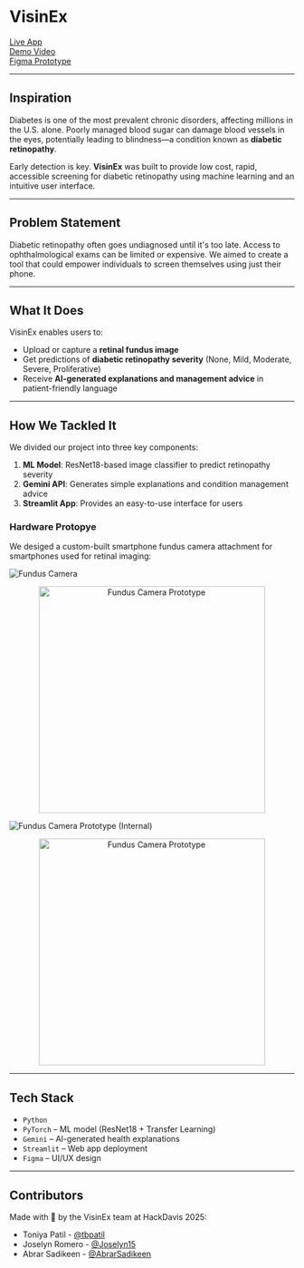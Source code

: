# VisinEx

[Live App](https://visinex.streamlit.app/)  
[Demo Video](https://www.youtube.com/watch?v=ES_KuHOyD0k&feature=youtu.be)  
[Figma Prototype](https://www.figma.com/proto/UgSEhHk4Uke5XowFps4USm/Untitled?node-id=0-1&t=0tZ3sClDyHPKSfNG-1)

---

## Inspiration

Diabetes is one of the most prevalent chronic disorders, affecting millions in the U.S. alone. Poorly managed blood sugar can damage blood vessels in the eyes, potentially leading to blindness—a condition known as **diabetic retinopathy**.

Early detection is key. **VisinEx** was built to provide low cost, rapid, accessible screening for diabetic retinopathy using machine learning and an intuitive user interface.

---

## Problem Statement

Diabetic retinopathy often goes undiagnosed until it's too late. Access to ophthalmological exams can be limited or expensive. We aimed to create a tool that could empower individuals to screen themselves using just their phone.

---

## What It Does

VisinEx enables users to:
- Upload or capture a **retinal fundus image**
- Get predictions of **diabetic retinopathy severity** (None, Mild, Moderate, Severe, Proliferative)
- Receive **AI-generated explanations and management advice** in patient-friendly language

---

## How We Tackled It

We divided our project into three key components:
1. **ML Model**: ResNet18-based image classifier to predict retinopathy severity
2. **Gemini API**: Generates simple explanations and condition management advice
3. **Streamlit App**: Provides an easy-to-use interface for users

### Hardware Protopye
We desiged a custom-built smartphone fundus camera attachment for smartphones used for retinal imaging:

![Fundus Camera](https://raw.githubusercontent.com/tbpatil/Hackdavis25/main/assets/fundus_camera.jpg)
<p align="center">
  <img src="assets/fundus_camera.jpg" width="400" alt="Fundus Camera Prototype">
</p>

![Fundus Camera Prototype (Internal)](assets/fundus_camerav2.jpg)
<p align="center">
  <img src="assets/fundus_camerav2.jpg" width="400" alt="Fundus Camera Prototype">
</p>


---

## Tech Stack

- `Python`
- `PyTorch` – ML model (ResNet18 + Transfer Learning)
- `Gemini` – AI-generated health explanations
- `Streamlit` – Web app deployment
- `Figma` – UI/UX design

---

## Contributors

Made with 💙 by the VisinEx team at HackDavis 2025:

- Toniya Patil - [@tbpatil](https://github.com/tbpatil)
- Joselyn Romero - [@Joselyn15](https://github.com/Joselyn15)  
- Abrar Sadikeen - [@AbrarSadikeen](https://github.com/AbrarSadikeen)

